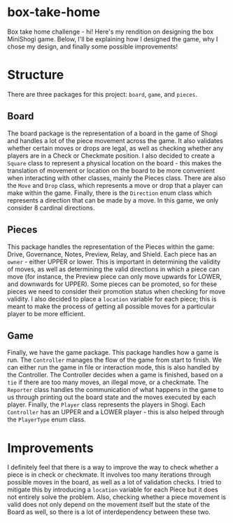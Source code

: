 # box-take-home
Box take home challenge - hi! Here's my rendition on designing the box MiniShogi game. Below, I'll be explaining how I 
designed the game, why I chose my design, and finally some possible improvements!
# Structure
There are three packages for this project: `board`, `game`, and `pieces`. 
## Board
The board package is the representation of a board
in the game of Shogi and handles a lot of the piece movement across the game. It also validates whether certain moves or
drops are legal, as well as checking whether any players are in a Check or Checkmate position. I also decided to create 
a `Square` class to represent a physical location on the board - this makes the translation of movement or location on the
board to be more convenient when interacting with other classes, mainly the Pieces class. There are also the `Move` and 
`Drop` class, which represents a move or drop that a player can make within the game. Finally, there is the `Direction` enum
class which represents a direction that can be made by a move. In this game, we only consider 8 cardinal directions.

## Pieces
This package handles the representation of the Pieces within the game: Drive, Governance, Notes, Preview, Relay, and 
Shield. Each piece has an `owner` - either UPPER or lower. This is important in determining the validity of moves, as well
as determining the valid directions in which a piece can move (for instance, the Preview piece can only move upwards for LOWER,
and downwards for UPPER). Some pieces can be promoted, so for these pieces we need to consider their promotion status when 
checking for move validity. I also decided to place a `location` variable for each piece; this is meant to make the 
process of getting all possible moves for a particular player to be more efficient.

## Game
Finally, we have the game package. This package handles how a game is run. The `Controller` manages the flow of the game
from start to finish. We can either run the game in file or interaction mode, this is also handled by the Controller. The 
Controller decides when a game is finished, based on a `tie` if there are too many moves, an illegal move, or a checkmate.
The `Reporter` class handles the communication of what happens in the game to us through printing out the board state and 
the moves executed by each player. Finally, the `Player` class represents the players in Shogi. Each `Controller` has an 
UPPER and a LOWER player - this is also helped through the `PlayerType` enum class.

# Improvements
I definitely feel that there is a way to improve the way to check whether a piece is in check or checkmate. It involves 
too many iterations through possible moves in the board, as well as a lot of validation checks. I tried to mitigate this
by introducing a `location` variable for each Piece but it does not entirely solve the problem. Also, checking whether a 
piece movement is valid does not only depend on the movement itself but the state of the Board as well, so there is a lot of 
interdependency between these two.
